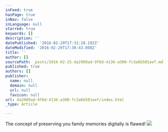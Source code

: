 ```yaml
---
inFeed: true
hasPage: true
inNav: false
inLanguage: null
starred: true
keywords: []
description: ''
datePublished: '2016-02-29T17:31:28.192Z'
dateModified: '2016-02-29T17:30:43.088Z'
title: ''
author: []
sourcePath: _posts/2016-02-25-da2909ad-9f6d-4136-a300-fc3a6b501eef.md
published: true
authors: []
publisher:
  name: null
  domain: null
  url: null
  favicon: null
url: da2909ad-9f6d-4136-a300-fc3a6b501eef/index.html
_type: Article

---
```

The concept of preserving you family memories digitally is flawed!
![](https://the-grid-user-content.s3-us-west-2.amazonaws.com/ae2036a7-1dc0-4c04-9885-3a005a4b280a.jpg)